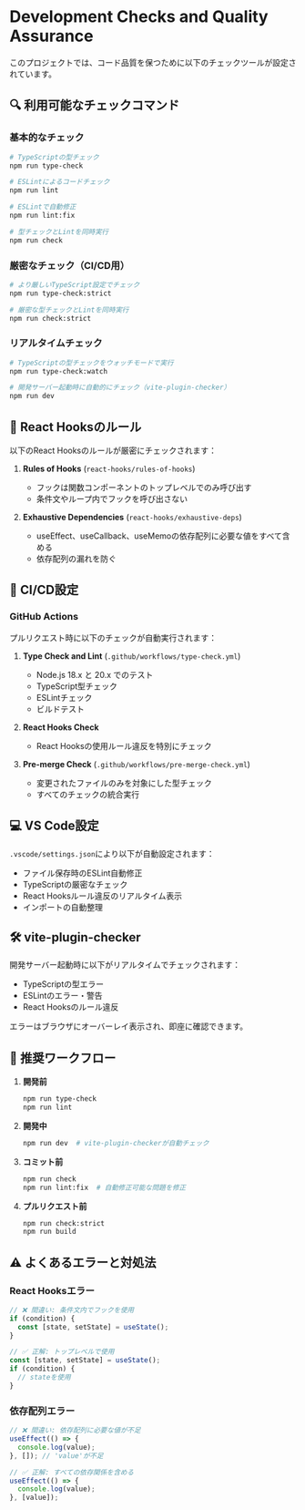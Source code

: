 # Development Checks and Quality Assurance

このプロジェクトでは、コード品質を保つために以下のチェックツールが設定されています。

## 🔍 利用可能なチェックコマンド

### 基本的なチェック
```bash
# TypeScriptの型チェック
npm run type-check

# ESLintによるコードチェック
npm run lint

# ESLintで自動修正
npm run lint:fix

# 型チェックとLintを同時実行
npm run check
```

### 厳密なチェック（CI/CD用）
```bash
# より厳しいTypeScript設定でチェック
npm run type-check:strict

# 厳密な型チェックとLintを同時実行
npm run check:strict
```

### リアルタイムチェック
```bash
# TypeScriptの型チェックをウォッチモードで実行
npm run type-check:watch

# 開発サーバー起動時に自動的にチェック（vite-plugin-checker）
npm run dev
```

## 🎯 React Hooksのルール

以下のReact Hooksのルールが厳密にチェックされます：

1. **Rules of Hooks** (`react-hooks/rules-of-hooks`)
   - フックは関数コンポーネントのトップレベルでのみ呼び出す
   - 条件文やループ内でフックを呼び出さない

2. **Exhaustive Dependencies** (`react-hooks/exhaustive-deps`)
   - useEffect、useCallback、useMemoの依存配列に必要な値をすべて含める
   - 依存配列の漏れを防ぐ

## 🚀 CI/CD設定

### GitHub Actions

プルリクエスト時に以下のチェックが自動実行されます：

1. **Type Check and Lint** (`.github/workflows/type-check.yml`)
   - Node.js 18.x と 20.x でのテスト
   - TypeScript型チェック
   - ESLintチェック
   - ビルドテスト

2. **React Hooks Check** 
   - React Hooksの使用ルール違反を特別にチェック

3. **Pre-merge Check** (`.github/workflows/pre-merge-check.yml`)
   - 変更されたファイルのみを対象にした型チェック
   - すべてのチェックの統合実行

## 💻 VS Code設定

`.vscode/settings.json`により以下が自動設定されます：

- ファイル保存時のESLint自動修正
- TypeScriptの厳密なチェック
- React Hooksルール違反のリアルタイム表示
- インポートの自動整理

## 🛠️ vite-plugin-checker

開発サーバー起動時に以下がリアルタイムでチェックされます：

- TypeScriptの型エラー
- ESLintのエラー・警告
- React Hooksのルール違反

エラーはブラウザにオーバーレイ表示され、即座に確認できます。

## 📝 推奨ワークフロー

1. **開発前**
   ```bash
   npm run type-check
   npm run lint
   ```

2. **開発中**
   ```bash
   npm run dev  # vite-plugin-checkerが自動チェック
   ```

3. **コミット前**
   ```bash
   npm run check
   npm run lint:fix  # 自動修正可能な問題を修正
   ```

4. **プルリクエスト前**
   ```bash
   npm run check:strict
   npm run build
   ```

## ⚠️ よくあるエラーと対処法

### React Hooksエラー

```typescript
// ❌ 間違い: 条件文内でフックを使用
if (condition) {
  const [state, setState] = useState();
}

// ✅ 正解: トップレベルで使用
const [state, setState] = useState();
if (condition) {
  // stateを使用
}
```

### 依存配列エラー

```typescript
// ❌ 間違い: 依存配列に必要な値が不足
useEffect(() => {
  console.log(value);
}, []); // 'value'が不足

// ✅ 正解: すべての依存関係を含める
useEffect(() => {
  console.log(value);
}, [value]);
```